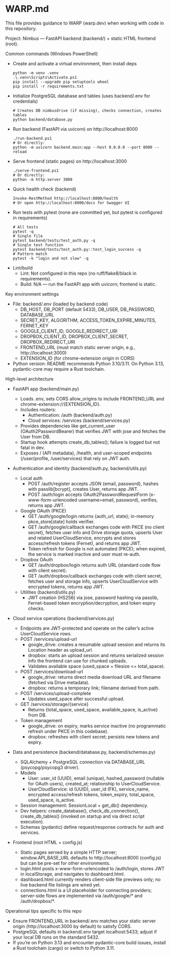# WARP.md

This file provides guidance to WARP (warp.dev) when working with code in this repository.

Project: Nimbus — FastAPI backend (backend/) + static HTML frontend (root).

Common commands (Windows PowerShell)
- Create and activate a virtual environment, then install deps
  ```pwsh path=null start=null
  python -m venv .venv
  .\.venv\Scripts\Activate.ps1
  pip install --upgrade pip setuptools wheel
  pip install -r requirements.txt
  ```
- Initialize PostgreSQL database and tables (uses backend/.env for credentials)
  ```pwsh path=null start=null
  # Creates DB nimbusdrive (if missing), checks connection, creates tables
  python backend/database.py
  ```
- Run backend (FastAPI via uvicorn) on http://localhost:8000
  ```pwsh path=null start=null
  ./run-backend.ps1
  # Or directly:
  python -m uvicorn backend.main:app --host 0.0.0.0 --port 8000 --reload
  ```
- Serve frontend (static pages) on http://localhost:3000
  ```pwsh path=null start=null
  ./serve-frontend.ps1
  # Or directly:
  python -m http.server 3000
  ```
- Quick health check (backend)
  ```pwsh path=null start=null
  Invoke-RestMethod http://localhost:8000/health
  # Or open http://localhost:8000/docs for Swagger UI
  ```
- Run tests with pytest (none are committed yet, but pytest is configured in requirements)
  ```pwsh path=null start=null
  # All tests
  pytest -q
  # Single file
  pytest backend/tests/test_auth.py -q
  # Single test function
  pytest backend/tests/test_auth.py::test_login_success -q
  # Pattern match
  pytest -k "login and not slow" -q
  ```
- Lint/build
  - Lint: Not configured in this repo (no ruff/flake8/black in requirements).
  - Build: N/A — run the FastAPI app with uvicorn; frontend is static.

Key environment settings
- File: backend/.env (loaded by backend code)
  - DB_HOST, DB_PORT (default 5433), DB_USER, DB_PASSWORD, DATABASE_URL
  - SECRET_KEY, ALGORITHM, ACCESS_TOKEN_EXPIRE_MINUTES, FERNET_KEY
  - GOOGLE_CLIENT_ID, GOOGLE_REDIRECT_URI
  - DROPBOX_CLIENT_ID, DROPBOX_CLIENT_SECRET, DROPBOX_REDIRECT_URI
  - FRONTEND_URL (must match static server origin, e.g., http://localhost:3000)
  - EXTENSION_ID (for chrome-extension origin in CORS)
- Python version: README recommends Python 3.10/3.11. On Python 3.13, pydantic-core may require a Rust toolchain.

High-level architecture
- FastAPI app (backend/main.py)
  - Loads .env, sets CORS allow_origins to include FRONTEND_URL and chrome-extension://{EXTENSION_ID}.
  - Includes routers:
    - Authentication: /auth (backend/auth.py)
    - Cloud services: /services (backend/services.py)
  - Provides dependencies like get_current_user (OAuth2PasswordBearer) that verifies JWT with jose and fetches the User from DB.
  - Startup hook attempts create_db_tables(); failure is logged but not fatal in dev.
  - Exposes / (API metadata), /health, and user-scoped endpoints (/user/profile, /user/services) that rely on JWT auth.

- Authentication and identity (backend/auth.py, backend/utils.py)
  - Local auth
    - POST /auth/register accepts JSON {email, password}, hashes with passlib[bcrypt], creates User, returns app JWT.
    - POST /auth/login accepts OAuth2PasswordRequestForm (x-www-form-urlencoded username=email, password), verifies, returns app JWT.
  - Google OAuth (PKCE)
    - GET /auth/google/login returns {auth_url, state}; in-memory pkce_store[state] holds verifier.
    - GET /auth/google/callback exchanges code with PKCE (no client secret), fetches user info and Drive storage quota, upserts User and related UserCloudService, encrypts and stores access/refresh tokens (Fernet), and returns app JWT.
    - Token refresh for Google is not automated (PKCE); when expired, the service is marked inactive and user must re-auth.
  - Dropbox OAuth
    - GET /auth/dropbox/login returns auth URL (standard code flow with client secret).
    - GET /auth/dropbox/callback exchanges code with client secret, fetches user and storage info, upserts UserCloudService with encrypted tokens, returns app JWT.
  - Utilities (backend/utils.py)
    - JWT creation (HS256) via jose, password hashing via passlib, Fernet-based token encryption/decryption, and token expiry checks.

- Cloud service operations (backend/services.py)
  - Endpoints are JWT-protected and operate on the caller’s active UserCloudService rows.
  - POST /services/upload-url
    - google_drive: creates a resumable upload session and returns its Location header as upload_url.
    - dropbox: starts an upload session and returns serialized session info the frontend can use for chunked uploads.
    - Validates available space (used_space + filesize <= total_space).
  - POST /services/download-url
    - google_drive: returns direct media download URL and filename (fetched via Drive metadata).
    - dropbox: returns a temporary link; filename derived from path.
  - POST /services/upload-complete
    - Updates used_space after successful upload.
  - GET /services/storage/{service}
    - Returns {total_space, used_space, available_space, is_active} from DB.
  - Token management
    - google_drive: on expiry, marks service inactive (no programmatic refresh under PKCE in this codebase).
    - dropbox: refreshes with client secret; persists new tokens and expiry.

- Data and persistence (backend/database.py, backend/schemas.py)
  - SQLAlchemy + PostgreSQL connection via DATABASE_URL (psycopg/psycopg3 driver).
  - Models
    - User: user_id (UUID), email (unique), hashed_password (nullable for OAuth users), created_at; relationship to UserCloudService.
    - UserCloudService: id (UUID), user_id (FK), service_name, encrypted access/refresh tokens, token_expiry, total_space, used_space, is_active.
  - Session management: SessionLocal + get_db() dependency.
  - Dev helpers: create_database(), check_db_connection(), create_db_tables() (invoked on startup and via direct script execution).
  - Schemas (pydantic) define request/response contracts for auth and services.

- Frontend (root HTML + config.js)
  - Static pages served by a simple HTTP server; window.API_BASE_URL defaults to http://localhost:8000 (config.js) but can be pre-set for other environments.
  - login.html posts x-www-form-urlencoded to /auth/login, stores JWT in localStorage, and navigates to dashboard.html.
  - dashboard.html currently renders client-side file previews only; no live backend file listings are wired yet.
  - connections.html is a UI placeholder for connecting providers; server-side flows are implemented via /auth/google/* and /auth/dropbox/*.

Operational tips specific to this repo
- Ensure FRONTEND_URL in backend/.env matches your static server origin (http://localhost:3000 by default) to satisfy CORS.
- PostgreSQL defaults in backend/.env target localhost:5433; adjust if your local DB runs on the standard 5432.
- If you’re on Python 3.13 and encounter pydantic-core build issues, install a Rust toolchain (cargo) or switch to Python 3.11.
